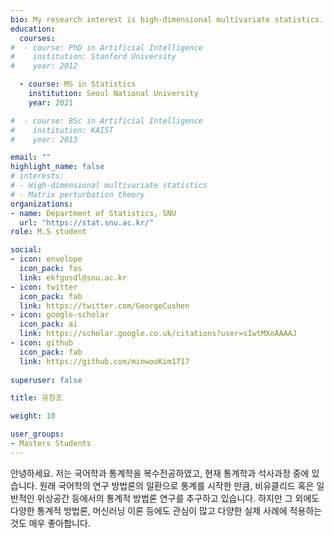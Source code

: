 ```yaml
---
bio: My research interest is high-dimensional multivariate statistics.
education:
  courses:
#  - course: PhD in Artificial Intelligence 
#    institution: Stanford University
#    year: 2012

  - course: MS in Statistics
    institution: Seoul National University
    year: 2021

#  - course: BSc in Artificial Intelligence
#    institution: KAIST
#    year: 2013

email: ""
highlight_name: false
# interests:
# - High-dimensional multivariate statistics
# - Matrix perturbation theory
organizations:
- name: Department of Statistics, SNU
  url: "https://stat.snu.ac.kr/"
role: M.S student

social:
- icon: envelope
  icon_pack: fas
  link: ekfgusdl@snu.ac.kr
- icon: twitter
  icon_pack: fab
  link: https://twitter.com/GeorgeCushen
- icon: google-scholar
  icon_pack: ai
  link: https://scholar.google.co.uk/citations?user=sIwtMXoAAAAJ
- icon: github
  icon_pack: fab
  link: https://github.com/minwooKim1717
  
superuser: false

title: 유창조

weight: 10

user_groups:
- Masters Students
---
```


안녕하세요. 저는 국어학과 통계학을 복수전공하였고, 현재 통계학과 석사과정 중에 있습니다. 원래 국어학의 연구 방법론의 일환으로 통계를 시작한 만큼, 비유클리드 혹은 일반적인 위상공간 등에서의 통계적 방법론 연구를 추구하고 있습니다. 하지만 그 외에도 다양한 통계적 방법론, 머신러닝 이론 등에도 관심이 많고 다양한 실제 사례에 적용하는 것도 매우 좋아합니다.

